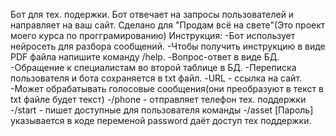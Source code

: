 Бот для тех. подержки.
Бот отвечает на запросы пользователей и направляет на ваш сайт.
Сделано для "Продам всё на свете"(Это проект моего курса по прогграмированию)
Инструкция:
-Бот использует нейросеть для разбора сообщений.
-Чтобы получить инструкцию в виде PDF файла напишите команду /help.
-Вопрос-ответ в виде БД.
-Обращение к специалистам во второй таблице в БД.
-Переписка пользователя и бота сохраняется в txt файл.
-URL - ссылка на сайт.
-Может обрабатывать голосовые сообщения(они преобразуют в текст в txt файле будет текст)
-/phone - отправляет телефон тех. поддержки
-/start - пишет доступные для пользователя команды
-/asset [Пароль] указывается в коде переменой password даёт доступ тех поддержки.
